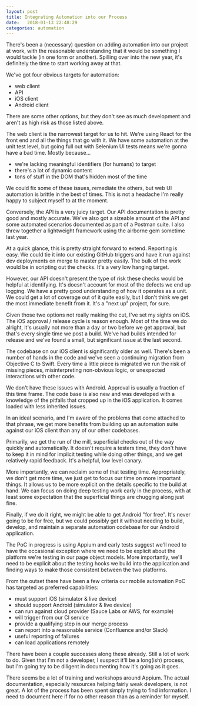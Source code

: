 ```yaml
---
layout: post
title: Integrating Automation into our Process
date:   2018-01-13 22:48:29
categories: automation
---
```

There's been a (necessary) question on adding automation into our project at work, with the reasonable understanding that it would be something I would tackle (in one form or another). Spilling over into the new year, it's definitely the time to start working away at that.

We've got four obvious targets for automation:
* web client
* API
* iOS client
* Android client

There are some other options, but they don't see as much development and aren't as high risk as those listed above.

The web client is the narrowest target for us to hit. We're using React for the front end and all the things that go with it. We have some automation at the unit test level, but going full out with Selenium UI tests means we're gonna have a bad time. Mostly because...

* we're lacking meaningful identifiers (for humans) to target
* there's a lot of dynamic content
* tons of stuff in the DOM that's hidden most of the time

We could fix some of these issues, remediate the others, but web UI automation is brittle in the best of times. This is not a headache I'm really happy to subject myself to at the moment.

Conversely, the API is a very juicy target. Our API documentation is pretty good and mostly accurate. We've also got a sizeable amount of the API and some automated scenarios documented as part of a Postman suite. I also threw together a lightweight framework using the airborne gem sometime last year.

At a quick glance, this is pretty straight forward to extend. Reporting is easy. We could tie it into our existing GitHub triggers and have it run against dev deployments on merge to master pretty easily. The bulk of the work would be in scripting out the checks. It's a very low hanging target.

However, our API doesn't present the type of risk these checks would be helpful at identifying. It's doesn't account for most of the defects we end up logging. We have a pretty good understanding of how it operates as a unit. We could get a lot of coverage out of it quite easily, but I don't think we get the most immediate benefit from it. It's a "next up" project, for sure.

Given those two options not really making the cut, I've set my sights on iOS. The iOS approval / release cycle is reason enough. Most of the time we do alright, it's usually not more than a day or two before we get approval, but that's every single time we post a build. We've had builds intended for release and we've found a small, but significant issue at the last second.

The codebase on our iOS client is significantly older as well. There's been a number of hands in the code and we've seen a continuing migration from Objective C to Swift. Every time a little piece is migrated we run the risk of missing pieces, misinterpreting non-obvious logic, or unexpected interactions with other code.

We don't have these issues with Android. Approval is usually a fraction of this time frame. The code base is also new and was developed with a knowledge of the pitfalls that cropped up in the iOS application. It comes loaded with less inherited issues.

In an ideal scenario, and I'm aware of the problems that come attached to that phrase, we get more benefits from building up an automation suite against our iOS client than any of our other codebases.

Primarily, we get the run of the mill, superficial checks out of the way quickly and automatically. It doesn't require a testers time, they don't have to keep it in mind for implicit testing while doing other things, and we get relatively rapid feedback. It's a helpful, low level canary.

More importantly, we can reclaim some of that testing time. Appropriately, we don't get more time, we just get to focus our time on more important things. It allows us to be more explicit on the details specific to the build at hand. We can focus on doing deep testing work early in the process, with at least some expectation that the superficial things are chugging along just fine.

Finally, if we do it right, we might be able to get Android "for free". It's never going to be for free, but we could possibly get it without needing to build, develop, and maintain a separate automation codebase for our Android application.

The PoC in progress is using Appium and early tests suggest we'll need to have the occasional exception where we need to be explicit about the platform we're testing in our page object models. More importantly, we'll need to be explicit about the testing hooks we build into the application and finding ways to make those consistent between the two platforms.

From the outset there have been a few criteria our mobile automation PoC has targeted as preferred capabilities:

* must support iOS (simulator & live device)
* should support Android (simulator & live device)
* can run against cloud provider (Sauce Labs or AWS, for example)
* will trigger from our CI service
* provide a qualifying step in our merge process
* can report into a reasonable service (Confluence and/or Slack)
* useful reporting of failures
* can load applications remotely

There have been a couple successes along these already. Still a lot of work to do. Given that I'm not a developer, I suspect it'll be a long(ish) process, but I'm going try to be diligent in documenting how it's going as it goes.

There seems be a lot of training and workshops around Appium. The actual documentation, especially resources helping fairly weak developers, is not great. A lot of the process has been spent simply trying to find information. I need to document here if for no other reason than as a reminder for myself.
